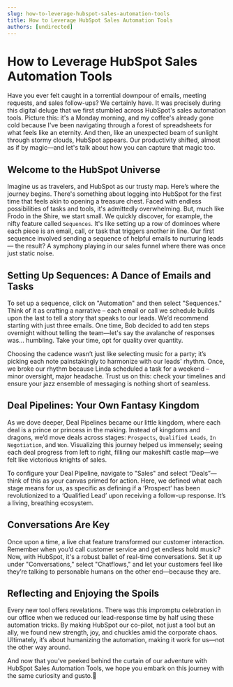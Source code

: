 ```yaml
---
slug: how-to-leverage-hubspot-sales-automation-tools
title: How to Leverage HubSpot Sales Automation Tools
authors: [undirected]
---
```


# How to Leverage HubSpot Sales Automation Tools

Have you ever felt caught in a torrential downpour of emails, meeting requests, and sales follow-ups? We certainly have. It was precisely during this digital deluge that we first stumbled across HubSpot's sales automation tools. Picture this: it's a Monday morning, and my coffee's already gone cold because I've been navigating through a forest of spreadsheets for what feels like an eternity. And then, like an unexpected beam of sunlight through stormy clouds, HubSpot appears. Our productivity shifted, almost as if by magic—and let's talk about how you can capture that magic too.

## Welcome to the HubSpot Universe

Imagine us as travelers, and HubSpot as our trusty map. Here’s where the journey begins. There's something about logging into HubSpot for the first time that feels akin to opening a treasure chest. Faced with endless possibilities of tasks and tools, it's admittedly overwhelming. But, much like Frodo in the Shire, we start small. We quickly discover, for example, the nifty feature called `Sequences`. It's like setting up a row of dominoes where each piece is an email, call, or task that triggers another in line. Our first sequence involved sending a sequence of helpful emails to nurturing leads — the result? A symphony playing in our sales funnel where there was once just static noise.

## Setting Up Sequences: A Dance of Emails and Tasks

To set up a sequence, click on "Automation" and then select "Sequences." Think of it as crafting a narrative – each email or call we schedule builds upon the last to tell a story that speaks to our leads. We’d recommend starting with just three emails. One time, Bob decided to add ten steps overnight without telling the team—let's say the avalanche of responses was… humbling. Take your time, opt for quality over quantity.

Choosing the cadence wasn’t just like selecting music for a party; it’s picking each note painstakingly to harmonize with our leads' rhythm. Once, we broke our rhythm because Linda scheduled a task for a weekend – minor oversight, major headache. Trust us on this: check your timelines and ensure your jazz ensemble of messaging is nothing short of seamless.

## Deal Pipelines: Your Own Fantasy Kingdom

As we dove deeper, Deal Pipelines became our little kingdom, where each deal is a prince or princess in the making. Instead of kingdoms and dragons, we’d move deals across stages: `Prospects`, `Qualified Leads`, `In Negotiation`, and `Won`. Visualizing this journey helped us immensely; seeing each deal progress from left to right, filling our makeshift castle map—we felt like victorious knights of sales.

To configure your Deal Pipeline, navigate to "Sales" and select “Deals”—think of this as your canvas primed for action. Here, we defined what each stage means for us, as specific as defining if a ‘Prospect’ has been revolutionized to a ‘Qualified Lead’ upon receiving a follow-up response. It’s a living, breathing ecosystem.

## Conversations Are Key

Once upon a time, a live chat feature transformed our customer interaction. Remember when you’d call customer service and get endless hold music? Now, with HubSpot, it's a robust ballet of real-time conversations. Set it up under "Conversations," select "Chatflows," and let your customers feel like they’re talking to personable humans on the other end—because they are.

## Reflecting and Enjoying the Spoils

Every new tool offers revelations. There was this impromptu celebration in our office when we reduced our lead-response time by half using these automation tricks. By making HubSpot our co-pilot, not just a tool but an ally, we found new strength, joy, and chuckles amid the corporate chaos. Ultimately, it’s about humanizing the automation, making it work for us—not the other way around.

And now that you’ve peeked behind the curtain of our adventure with HubSpot Sales Automation Tools, we hope you embark on this journey with the same curiosity and gusto.🍵